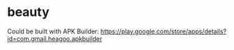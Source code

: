 # beauty
Could be built with APK Builder: https://play.google.com/store/apps/details?id=com.gmail.heagoo.apkbuilder
